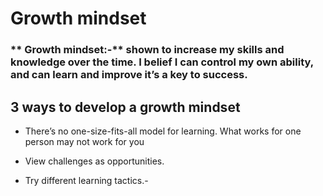 # Growth mindset

### ** Growth mindset:-** shown to increase my skills and knowledge  over the time. I belief I can control my own ability, and can learn and improve it’s a key to success.


## **3 ways to develop a growth mindset**

- There’s no one-size-fits-all model for learning. What works for one person may not work for you

- View challenges as opportunities.

- Try different learning tactics.-


